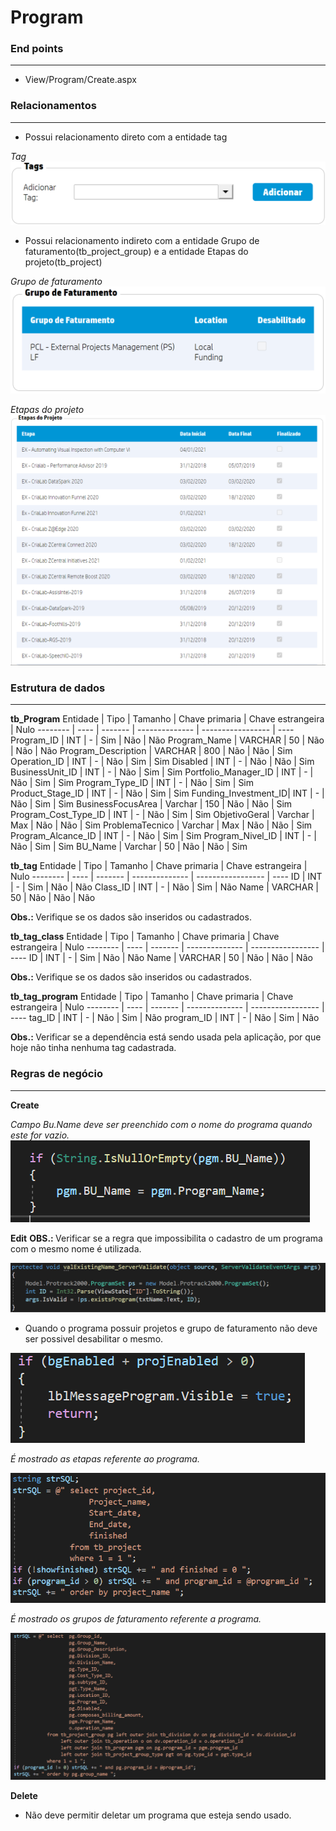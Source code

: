 <h1><b>Program</b></h1>
<h3><b>End points</b></h3>
 
---
 
<ul>
    <li>View/Program/Create.aspx</li>
</ul>
 
<h3><b>Relacionamentos</b></h3>
 
---
 
<ul>
    <li>Possui relacionamento direto com a entidade tag</li>
</ul>
 
_Tag_
![](./imagens/Tags.PNG)
 
<ul>
    <li>Possui relacionamento indireto com a entidade Grupo de faturamento(tb_project_group) e a entidade Etapas do projeto(tb_project)</li>
</ul>
 
_Grupo de faturamento_
![](./imagens/ListaGrupoFaturamento.PNG)
 
_Etapas do projeto_
![](./imagens/ListaEtapasProjetos.PNG)
 
<h3><b>Estrutura de dados</b></h3>
 
---
 
<b>tb_Program</b>
Entidade | Tipo | Tamanho | Chave primaria | Chave estrangeira | Nulo
-------- | ---- | ------- | -------------- | ----------------- | ----
Program_ID | INT | - | Sim | Não | Não
Program_Name | VARCHAR | 50 | Não | Não | Não
Program_Description | VARCHAR | 800 | Não | Não | Sim
Operation_ID | INT | - | Não | Sim | Sim
Disabled | INT | - | Não | Não | Sim
BusinessUnit_ID | INT | - | Não | Sim | Sim
Portfolio_Manager_ID | INT | - | Não | Sim | Sim
Program_Type_ID | INT | - | Não | Sim | Sim
Product_Stage_ID | INT | - | Não | Sim | Sim
Funding_Investment_ID| INT | - | Não | Sim | Sim
BusinessFocusArea | Varchar | 150 | Não | Não | Sim
Program_Cost_Type_ID | INT | - | Não | Sim | Sim
ObjetivoGeral | Varchar | Max | Não | Não | Sim
ProblemaTecnico | Varchar | Max | Não | Não | Sim
Program_Alcance_ID | INT | - | Não | Sim | Sim
Program_Nivel_ID | INT | - | Não | Sim | Sim
BU_Name | Varchar | 50 | Não | Não | Sim
 
<b>tb_tag</b>
Entidade | Tipo | Tamanho | Chave primaria | Chave estrangeira | Nulo
-------- | ---- | ------- | -------------- | ----------------- | ----
ID | INT | - | Sim | Não | Não
Class_ID | INT | - | Não | Sim | Não
Name | VARCHAR | 50 | Não | Não | Não
 
<b>Obs.: </b>Verifique se os dados são inseridos ou cadastrados.
 
<b>tb_tag_class</b>
Entidade | Tipo | Tamanho | Chave primaria | Chave estrangeira | Nulo
-------- | ---- | ------- | -------------- | ----------------- | ----
ID | INT | - | Sim | Não | Não
Name | VARCHAR | 50 | Não | Não | Não
 
<b>Obs.: </b> Verifique se os dados são inseridos ou cadastrados.
 
<b>tb_tag_program</b>
Entidade | Tipo | Tamanho | Chave primaria | Chave estrangeira | Nulo
-------- | ---- | ------- | -------------- | ----------------- | ----
tag_ID | INT | - | Não | Sim | Não
program_ID | INT | - | Não | Sim | Não
 
<b>Obs.: </b>Verificar se a dependência está sendo usada pela aplicação, por que hoje não tinha nenhuma tag cadastrada.
 
<h3><b>Regras de negócio</b></h3>
 
---
 
<b>Create</b>
 
_Campo Bu.Name deve ser preenchido com o nome do programa quando este for vazio._
![](./imagens/BuName.PNG)
 
<b>Edit</b>
<b>OBS.: </b>Verificar se a regra que impossibilita o cadastro de um programa com o mesmo nome é utilizada.
 
![](./imagens/ProgramaComMesmoNome.PNG)
 
<ul>
    <li>Quando o programa possuir projetos e grupo de faturamento não deve ser possivel desabilitar o mesmo.</li>
</ul>
 
![](./imagens/Desabilitado.PNG)
 
_É mostrado as etapas referente ao programa._
 
![](./imagens/Etapas.PNG)
 
_É mostrado os grupos de faturamento referente a programa._
 
![](./imagens/GrupoFaturamento.PNG)
 
<b>Delete</b>
 
<ul>
    <li>
        Não deve permitir deletar um programa que esteja sendo usado.
    </li>
</ul>

